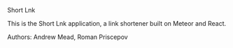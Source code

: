 Short Lnk

This is the Short Lnk application, a link shortener built on Meteor and React.

Authors: Andrew Mead, Roman Priscepov
